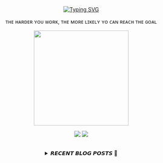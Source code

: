 
<div align="center">
  <br><br><br>
  <a href="https://beomcoder.tistory.com">
    <img src="https://readme-typing-svg.demolab.com?font=Fira+Code&pause=1000&color=B1F767&center=true&vCenter=true&width=435&lines=I'm+Beomwon+Lee%2C;AI+engineer%2C;interested+in+coding." alt="Typing SVG" />
  </a>
  
  <br>
  <p>ᴛʜᴇ ʜᴀʀᴅᴇʀ ʏᴏᴜ ᴡᴏʀᴋ, ᴛʜᴇ ᴍᴏʀᴇ ʟɪᴋᴇʟʏ ʏᴏ ᴄᴀɴ ʀᴇᴀᴄʜ ᴛʜᴇ ɢᴏᴀʟ</p>
  <p align="center">
    <img width="250" height="250" src="https://img1.daumcdn.net/thumb/R1280x0/?scode=mtistory2&fname=https%3A%2F%2Fblog.kakaocdn.net%2Fdn%2FbHRF73%2FbtrYUTnCsI8%2FlNkXeVnkuXFPzs3pKWOM60%2Fimg.png">
  </p>
  
  <p align="center"><a href="https://beomcoder.tistory.com/"><img src="https://img.shields.io/badge/blog-A9BCF5?style=flat-square&logo=Undertale&logoColor=white&link=https://beomcoder.tistory.com/"/></a>  <a href="mailto:viva.beom@gmail.com"><img src="https://img.shields.io/badge/mail-D0A9F5?style=flat-square&logo=Gmail&logoColor=white&link=mailto:viva.beom@gmail.com"/></a></p>
  <br>

  <details>
  <summary>𝙍𝙀𝘾𝙀𝙉𝙏 𝘽𝙇𝙊𝙂 𝙋𝙊𝙎𝙏𝙎 🚩</summary>
  <br>
  <div markdown="1">

  |index|date|title|
  |:---:|---|---|
|1|2023/06/29|[예외처리](https://beomcoder.tistory.com/86)|
|2|2023/06/29|[[구름레벨] '인공지능 청소기' 파이썬 풀이](https://beomcoder.tistory.com/85)|
|3|2023/06/28|[[구름레벨] '부분 팰린드롬 문자열' 파이썬 풀이](https://beomcoder.tistory.com/84)|
|4|2023/06/27|[AWS pymysql [ 2006, "MySQL server has gone away (ConnectionResetError(104, 'Connection reset by peer'))] 에러 해결](https://beomcoder.tistory.com/83)|
|5|2023/06/27|[EC2 파이썬 서버 항상 실행되게 하기](https://beomcoder.tistory.com/82)|
|6|2023/06/22|[[구름레벨] '파손된 램' 파이썬 풀이](https://beomcoder.tistory.com/81)|
|7|2023/06/22|[[구름레벨] '버스 선택' (소희와 버스) 파이썬 풀이](https://beomcoder.tistory.com/80)|
|8|2023/06/21|[[구름레벨] 'T세포' 파이썬 풀이](https://beomcoder.tistory.com/79)|
</div>
</details>
</div>
